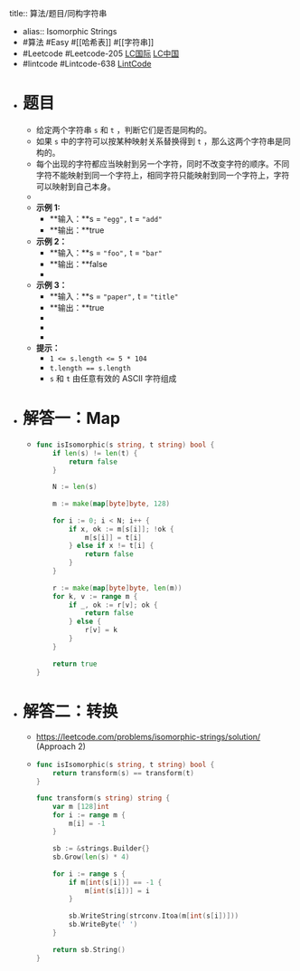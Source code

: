 title:: 算法/题目/同构字符串
- alias:: Isomorphic Strings
- #算法 #Easy #[[哈希表]] #[[字符串]]
- #Leetcode #Leetcode-205 [LC国际](https://leetcode.com/problems/isomorphic-strings/) [LC中国](https://leetcode-cn.com/problems/isomorphic-strings/)
- #lintcode #Lintcode-638 [LintCode](https://www.lintcode.com/problem/638/)
- # 题目
	- 给定两个字符串 `s` 和 `t` ，判断它们是否是同构的。
	- 如果 `s` 中的字符可以按某种映射关系替换得到 `t` ，那么这两个字符串是同构的。
	- 每个出现的字符都应当映射到另一个字符，同时不改变字符的顺序。不同字符不能映射到同一个字符上，相同字符只能映射到同一个字符上，字符可以映射到自己本身。
	-
	- **示例 1:**
		- **输入：**s = `"egg",` t = `"add"`
		- **输出：**true
	- **示例 2：**
		- **输入：**s = `"foo",` t = `"bar"`
		- **输出：**false
		-
	- **示例 3：**
		- **输入：**s = `"paper",` t = `"title"`
		- **输出：**true
		-
		-
		-
	- **提示：**
		- `1 <= s.length <= 5 * 104`
		- `t.length == s.length`
		- `s` 和 `t` 由任意有效的 ASCII 字符组成
- # 解答一：Map
	- ```go
	  func isIsomorphic(s string, t string) bool {
	      if len(s) != len(t) {
	          return false
	      }   
	      
	      N := len(s)
	      
	      m := make(map[byte]byte, 128)
	      
	      for i := 0; i < N; i++ {
	          if x, ok := m[s[i]]; !ok {
	              m[s[i]] = t[i]
	          } else if x != t[i] {
	              return false
	          }
	      }
	      
	      r := make(map[byte]byte, len(m))
	      for k, v := range m {
	          if _, ok := r[v]; ok {
	              return false
	          } else {
	              r[v] = k
	          }
	      }
	      
	      return true
	  }
	  ```
- # 解答二：转换
	- https://leetcode.com/problems/isomorphic-strings/solution/ (Approach 2)
	- ```go
	  func isIsomorphic(s string, t string) bool {
	      return transform(s) == transform(t)
	  }
	  
	  func transform(s string) string {
	      var m [128]int
	      for i := range m {
	          m[i] = -1
	      }
	      
	      sb := &strings.Builder{}
	      sb.Grow(len(s) * 4)
	      
	      for i := range s {
	          if m[int(s[i])] == -1 {
	              m[int(s[i])] = i
	          }
	          
	          sb.WriteString(strconv.Itoa(m[int(s[i])]))
	          sb.WriteByte(' ')
	      }
	      
	      return sb.String()
	  }
	  
	  
	  ```